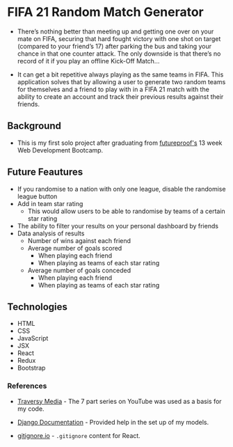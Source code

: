 # FIFA 21 Random Match Generator

-   There’s nothing better than meeting up and getting one over on your mate on FIFA, securing that hard fought victory with one shot on target (compared to your friend’s 17) after parking the bus and taking your chance in that one counter attack. The only downside is that there’s no record of it if you play an offline Kick-Off Match...

-   It can get a bit repetitive always playing as the same teams in FIFA. This application solves that by allowing a user to generate two random teams for themselves and a friend to play with in a FIFA 21 match with the ability to create an account and track their previous results against their friends.

## Background

-   This is my first solo project after graduating from [futureproof's](https://getfutureproof.co.uk/) 13 week Web Development Bootcamp.

## Future Feautures

-   If you randomise to a nation with only one league, disable the randomise league button
-   Add in team star rating
    -   This would allow users to be able to randomise by teams of a certain star rating
-   The ability to filter your results on your personal dashboard by friends
-   Data analysis of results
    -   Number of wins against each friend
    -   Average number of goals scored
        -   When playing each friend
        -   When playing as teams of each star rating
    -   Average number of goals conceded
        -   When playing each friend
        -   When playing as teams of each star rating

## Technologies

-   HTML
-   CSS
-   JavaScript
-   JSX
-   React
-   Redux
-   Bootstrap

### References

-   [Traversy Media](https://www.youtube.com/watch?v=Uyei2iDA4Hs&list=PLillGF-RfqbbRA-CIUxlxkUpbq0IFkX60&index=1) - The 7 part series on YouTube was used as a basis for my code.
-   [Django Documentation](https://www.djangoproject.com/) - Provided help in the set up of my models.

-   [gitignore.io](https://www.toptal.com/developers/gitignore) - `.gitignore` content for React.
